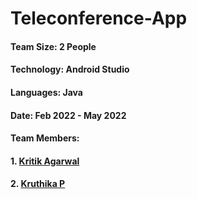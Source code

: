 # Teleconference-App 

#### Team Size: 2 People
#### Technology: Android Studio
#### Languages: Java
#### Date: Feb 2022 - May 2022

#### Team Members:
#### 1. [Kritik Agarwal](https://github.com/Kritik007)
#### 2. [Kruthika P](https://github.com/KruthikaP412)

